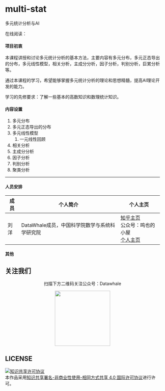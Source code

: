 # multi-stat
多元统计分析与AI



在线阅读：

#### 项目初衷

本课程讲授和讨论多元统计分析的基本方法，主要内容有多元分布，多元正态导出的分布，多元线性模型，相关分析，主成分分析，因子分析，判别分析，巨累分析等。

通过本课程的学习，希望能够掌握多元统计分析的理论和思想精髓，提高AI理论开发的能力。

学习的先修要求：了解一些基本的高数知识和数理统计知识。

#### 内容设置

1. 多元分布
2. 多元正态导出的分布
3. 多元线性模型
   1. 一元线性回顾
4. 相关分析
5. 主成分分析
6. 因子分析
7. 判别分析
8. 聚类分析

------



#### 人员安排

| 成员 | 个人简介                                      | 个人主页                                                     |
| ---- | --------------------------------------------- | ------------------------------------------------------------ |
| 刘洋 | DataWhale成员，中国科学院数学与系统科学研究院 | [知乎主页](https://www.zhihu.com/people/ming-ren-19-34)<br />公众号：鸣也的小屋<br />[个人主页](https://liu-yang-maker.github.io/Liu.Y/) |

#### 其他

## 关注我们

<div align=center>
<p>扫描下方二维码关注公众号：Datawhale</p>
<img src="https://raw.githubusercontent.com/datawhalechina/pumpkin-book/master/res/qrcode.jpeg" width = "180" height = "180">
</div>


## LICENSE

<a rel="license" href="http://creativecommons.org/licenses/by-nc-sa/4.0/"><img alt="知识共享许可协议" style="border-width:0" src="https://img.shields.io/badge/license-CC%20BY--NC--SA%204.0-lightgrey" /></a><br />本作品采用<a rel="license" href="http://creativecommons.org/licenses/by-nc-sa/4.0/">知识共享署名-非商业性使用-相同方式共享 4.0 国际许可协议</a>进行许可。









